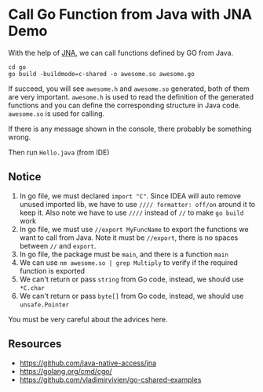 Call Go Function from Java with JNA Demo
========================================

With the help of [JNA](https://github.com/java-native-access/jna), we can call functions defined by GO from Java.

```
cd go
go build -buildmode=c-shared -o awesome.so awesome.go
```

If succeed, you will see `awesome.h` and `awesome.so` generated, both of them are very important. `awesome.h` is used to read the definition of the generated functions and you can define the corresponding structure in Java code. `awesome.so` is used for calling.

If there is any message shown in the console, there probably be something wrong.

Then run `Hello.java` (from IDE)

Notice
-----
1. In go file, we must declared `import "C"`. Since IDEA will auto remove unused imported lib, we have to use `//// formatter: off/on` around it to keep it. Also note we have to use `////` instead of `//` to make `go build` work
2. In go file, we must use `//export MyFuncName` to export the functions we want to call from Java. Note it must be `//export`, there is no spaces between `//` and `export`.
3. In go file, the package must be `main`, and there is a function `main`
4. We can use `nm awesome.so | grep Multiply` to verify if the required function is exported
5. We can't return or pass `string` from Go code, instead, we should use `*C.char`
6. We can't return or pass `byte[]` from Go code, instead, we should use `unsafe.Pointer`

You must be very careful about the advices here.

Resources
---------
- <https://github.com/java-native-access/jna>
- <https://golang.org/cmd/cgo/>
- <https://github.com/vladimirvivien/go-cshared-examples>
